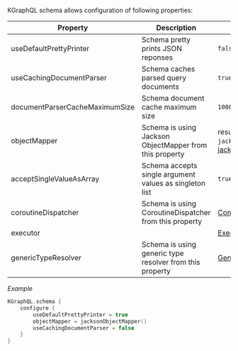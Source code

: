 KGraphQL schema allows configuration of following properties:

| Property                       | Description                                              | Default value                                                                                                                                                            |
|--------------------------------|----------------------------------------------------------|--------------------------------------------------------------------------------------------------------------------------------------------------------------------------|
| useDefaultPrettyPrinter        | 	Schema pretty prints JSON reponses                      | `false`                                                                                                                                                                  |
| useCachingDocumentParser       | Schema caches parsed query documents                     | `true`                                                                                                                                                                   |
| documentParserCacheMaximumSize | Schema document cache maximum size                       | `1000`                                                                                                                                                                   |
| objectMapper                   | Schema is using Jackson ObjectMapper from this property  | result of `jacksonObjectMapper()` from [jackson-kotlin-module](https://github.com/FasterXML/jackson-module-kotlin)                                                       |
| acceptSingleValueAsArray       | Schema accepts single argument values as singleton list  | `true`                                                                                                                                                                   
| coroutineDispatcher            | Schema is using CoroutineDispatcher from this property   | [CommonPool](https://github.com/Kotlin/kotlinx.coroutines/blob/master/kotlinx-coroutines-core/src/main/kotlin/kotlinx/coroutines/experimental/CommonPool.kt)             |
| executor                       |                                                          | [Executor.Parallel](https://github.com/aPureBase/KGraphQL/blob/master/kgraphql/src/main/kotlin/com/apurebase/kgraphql/schema/execution/Executor.kt)                      |
| genericTypeResolver            | Schema is using generic type resolver from this property | [GenericTypeResolver.DEFAULT](https://github.com/aPureBase/KGraphQL/blob/master/kgraphql/src/main/kotlin/com/apurebase/kgraphql/schema/execution/GenericTypeResolver.kt) |

*Example*

```kotlin
KGraphQL.schema {
    configure {
        useDefaultPrettyPrinter = true
        objectMapper = jacksonObjectMapper()
        useCachingDocumentParser = false
    }
}
```
